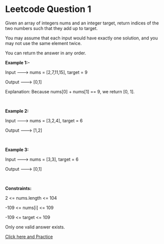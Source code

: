 # Leetcode Question 1
Given an array of integers nums and an integer target, return indices of the two numbers such that they add up to target.

You may assume that each input would have exactly one solution, and you may not use the same element twice.

You can return the answer in any order.
<br /> 

**Example 1:-**

Input --->  nums = [2,7,11,15], target = 9

Output --->  [0,1]

Explanation: Because nums[0] + nums[1] == 9, we return [0, 1].

<br /> 

**Example 2:**

Input --->  nums = [3,2,4], target = 6

Output --->  [1,2]
 
 <br/>

 **Example 3:**

Input ---> nums = [3,3], target = 6

Output --->   [0,1]
 
 <br/>
 
**Constraints:**

2 <= nums.length <= 104

-109 <= nums[i] <= 109

-109 <= target <= 109

Only one valid answer exists.

<a href=https://leetcode.com/problems/two-sum/ id="logo">Click here and Practice</a>
